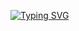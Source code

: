 [![Typing SVG](https://readme-typing-svg.demolab.com?font=Orbitron&pause=1000&color=F7882C&width=435&lines=Hi%2C+My+name+is+Alex.;I+use+python.;Here+is+my+about+me.;Why+are+you+still+here%3F;I+can+advertise+right+now..;You+know+that+right%3F;Tedi+%E2%9C%A8%235784;https%3A%2F%2Fdiscord.gg%2F6qYh5byRab)](https://git.io/typing-svg)

<!-- BEGIN YOUTUBE-CARDS -->

<!-- END YOUTUBE-CARDS -->
